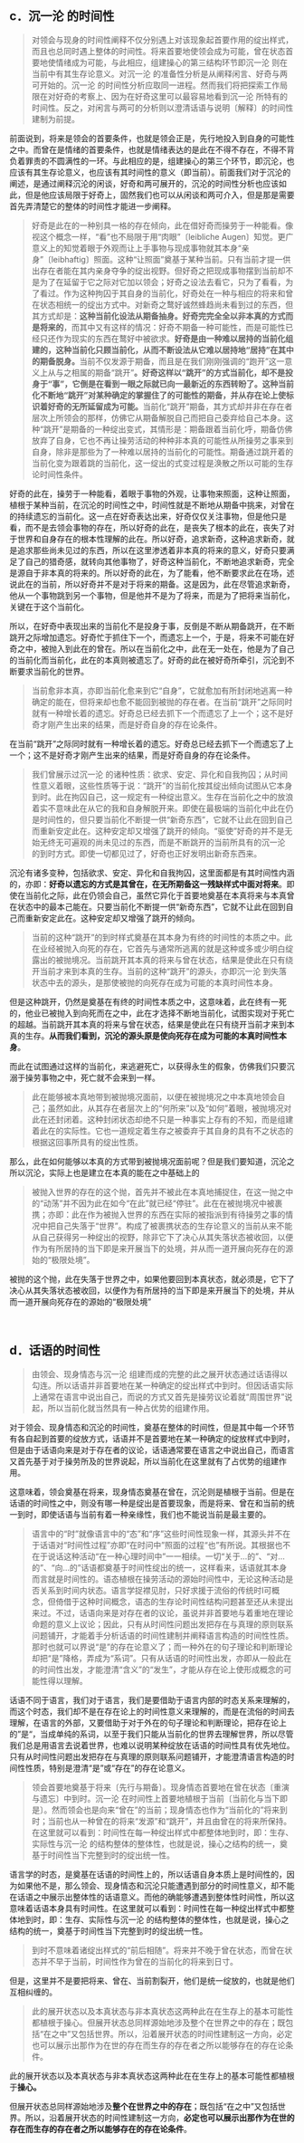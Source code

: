 <h2>c．沉一沦 的时间性</h2><blockquote data-pid="-ZE17U2C">对领会与现身的时间性阐释不仅分别遇上对该现象起首要作用的绽出样式，而且也总同时遇上整体的时间性。将来首要地使领会成为可能，曾在状态首要地使情绪成为可能，与此相应，组建操心的第三结构环节即沉一沦 则在当前中有其生存论意义。对沉一沦 的准备性分析是从阐释闲言、好奇与两可开始的。沉一沦 的时间性分析应取同一进程。然而我们将把探索工作局限在对好奇的考察上、因为在好奇这里可以最容易地看到沉一沦 所特有的时间性。反之，对闲言与两可的分析则以澄清话语与说明〔解释〕的时间性建制为前提。</blockquote><p data-pid="zDvbrEJ8">前面说到，将来是领会的首要条件，也就是领会正是，先行地投入到自身的可能性之中。而曾在是情绪的首要条件，也就是情绪表达的是此在不得不存在，不得不背负着罪责的不圆满性的一环。与此相应的是，组建操心的第三个环节，即沉沦，也应该有其生存论意义，也应该有其时间性的意义（即当前）。前面我们对于沉沦的阐述，是通过阐释沉沦的闲谈，好奇和两可展开的，沉沦的时间性分析也应该如此，但是他应该局限于好奇上，固然我们也可以从闲谈和两可介入，但是那是需要首先弄清楚它的整体的时间性才能进一步阐释。</p><blockquote data-pid="rYDki5j5">好奇是此在的一种别具一格的存在倾向，此在借好奇而操劳于一种能看。像视这个概念一样，“看”也不局限于用“肉眼”〔leibliche Augen〕知觉。更广意义上的知觉着眼于外观而让上手事物与现成事物就其本身“亲身”〔leibhaftig〕照面。这种“让照面”奠基于某种当前。只有当前才提一供出存在者能在其内亲身夺争的绽出视野。但好奇之把现成事物摆到当前却不是为了在延留于它之际对它加以领会；好奇之设法去看它，只为了看看，为了看过。作为这种拘囚于其自身的当前化，好奇处在一种与相应的将来和曾在状态相统一的绽出方式中。对新奇之鹜好诚然蜂趋尚未看到过的东西，但其方式却是：<b>这种当前化设法从期备抽身。好奇完完全全以非本真的方式而是将来的</b>，而其中又有这样的情况：好奇不期备一种可能性，而是可能性已经只还作为现实的东西在鹜好中被欲求。<b>好奇是由一种难以居持的当前化组建的，这种当前化只顾当前化，从而不断设法从它难以居持地“居持”在其中的期备脱身。</b>当前不仅发源于期备，而且是在我们刚刚强调的“跑开”这一意义上从与之相属的期备“跳开”<b>。好奇这样以“跳开”的方式当前化，却不是投身于“事”，它倒是在看到一眼之际就已向一最新近的东西转盼了。这种当前化不断地“跳开”对某种确定的掌握住了的可能性的期备，并从存在论上使标识着好奇的无所延留成为可能。</b>当前化“跳开”期备，其方式却并非在存在者层次上所领会的那样，仿佛它从期备解脱自己而把自己委弃给自己本身。这种“跳开”是期备的一种绽出变式，其情形是：期备跟着当前化呼，期备仿佛放弃了自身，它也不再让操劳活动的种种非本真的可能性从所操劳之事来到自身，除非是那些为了一种难以居持的当前化的可能性。期备通过跳开着的当前化变为跟着跳的当前化，这一绽出的式变过程是涣散之所以可能的生存论时间性条件。</blockquote><p data-pid="DsKqqoPi">好奇的此在，操劳于一种能看，着眼于事物的外观，让事物来照面，这种让照面，植根于某种当前，在沉沦的时间性之中，时间性就是不断地从期备中挑来，对曾在的持续遗忘的当前化。这一点在好奇表达出来，好奇仅仅关注事物，但是他只是看，而不是去领会事物的存在，所以好奇的此在，是丧失了根本的此在，丧失了对于世界和自身存在的根本性理解的此在。所以好奇，追求新奇，这种追求新奇，就是追求那些尚未见过的东西，所以在这里渗透着非本真的将来的意义，好奇只要满足了自己的猎奇感，就转向其他事物了，好奇这种当前化，不断地追求新奇，完全是源自于非本真的将来的。所以好奇的此在，为了能看，他不断要求此在在场，述说此在的当前，所以好奇并不是对于将来的期备。这是因为，此在尽管追求新奇，他从一个事物跳到另一个事物，但是他并不是为了将来，而是为了把将来当前化，关键在于这个当前化。</p><p data-pid="RD-qF2oa">所以，在好奇中表现出来的当前化不是投身于事，反倒是不断从期备跳开，在不断跳开之际增加遗忘。好奇忙于抓住下一个，而遗忘上一个，于是，将来不可能在好奇之中，被抛入到此在的曾在。所以在当前化之中，此在无一处在，他是为了自己的当前化而当前化，此在的本真则被遗忘了。好奇的此在被好奇所牵引，沉沦到不断要求当前化的世界。</p><blockquote data-pid="Yg8puGwe">当前愈非本真，亦即当前化愈来到它“自身”，它就愈加有所封闭地逃离一种确定的能在，但将来却也愈不能回到被抛的存在者。在当前“跳开”之际同时就有一种增长着的遗忘。好奇总已经去抓下一个而遗忘了上一个；这不是好奇才刚产生出来的结果，而是好奇自身的存在论条件。</blockquote><p data-pid="aodTjgc7">在当前“跳开”之际同时就有一种增长着的遗忘。好奇总已经去抓下一个而遗忘了上一个；这不是好奇才刚产生出来的结果，而是好奇自身的存在论条件。</p><blockquote data-pid="AtVvJmsu">我们曾展示过沉一沦 的诸种性质：欲求、安定、异化和自我拘囚；从时间性意义着眼，这些性质等于说：“跳开”的当前化按其绽出倾向试图从它本身到时。此在拘囚自己，这一规定有一种绽出意义。生存在当前化之中的放浪着实不意味此在从它的我和自身解脱开来。即使在最极端的当前化中此在仍是时间性的，但只要当前化不断提一供“新奇东西”，它就不让此在回到自己而重新安定此在。这种安定却又增强了跳开的倾向。“驱使”好奇的并不是无始无终无可遍观的尚未见过的东西，而是不断跳开的当前所具有的沉一沦 的到时方式。即使一切都见过了，好奇也正好发明出新奇东西来。</blockquote><p data-pid="G5tThWDI">沉沦有诸多变种，包括欲求、安定、异化和自我拘囚，这里面都是有其时间性内涵的，亦即：<b>好奇以遗忘的方式是其曾在，在无所期备这一残缺样式中面对将来</b>。即使在当前化之际，此在仍领会自己，虽然它异化于首要地奠基在本真将来与本真曾在状态中的最本己能在。只要当前化不断提一供“新奇东西”，它就不让此在回到自己而重新安定此在。这种安定却又增强了跳开的倾向。</p><blockquote data-pid="SjETZOm5">当前的这种“跳开”的到时样式奠基在其本身为有终的时间性的本质之中。此在业经被抛入向死的存在，它首先与通常所逃离的就是这种或多或少明白绽露出的被抛境况。当前跳开其本真的将来与曾在状态，结果是使此在只有绕开当前才来到本真的生存。当前的这种“跳开”的源头，亦即沉一沦 到失落状态中去的源头，是那使被抛的向死存在成为可能的本真时间性本身。</blockquote><p data-pid="gBvKcBKr">但是这种跳开，仍然是奠基在有终的时间性本质之中，这意味着，此在终有一死的，他业已被抛入到向死而在之中，此在才选择不断地当前化，试图实现对于死亡的超越。当前跳开其本真的将来与曾在状态，结果是使此在只有绕开当前才来到本真的生存。<b>从而我们看到，沉沦的源头原是使向死存在成为可能的本真时间性本身</b>。</p><p data-pid="tt9CUs1H">而此在试图通过这样的当前化，来逃避死亡，以获得永生的假象，仿佛我们只要沉溺于操劳事物之中，死亡就不会来到一样。</p><blockquote data-pid="D5piSoJd">此在能够被本真地带到被抛境况面前，以便在被抛境况之中本真地领会自己；虽然如此，从其存在者层次上的“何所来”以及“如何”着眼，被抛境况对此在还封闭着。这种封闭状态却绝不只是一种事实上存有的不知，而是组建着此在的实际性。它也一道规定着生存之被委弃于其自身的具有不之状态的根据这回事所具有的绽出性质。</blockquote><p data-pid="Hf_YtKEt">那么，此在如何能够以本真的方式带到被抛境况面前呢？但是我们要知道，沉沦之所以沉沦，实际上也是建立在本真的能在之中基础上的</p><blockquote data-pid="6IVHQKFw">被抛入世界的存在的这个抛，首先并不被此在本真地捕捉住，在这一抛之中的“动荡”并不因为此在如今“在此”就已经“停驻”。此在在被抛境况中被裹携；亦即：此在作为被抛入世界的东西在实际的被指派到有待操劳之事的情况中把自己失落于“世界”。构成了被裹携状态的生存论意义的当前从来不能从自己获得另一种绽出的视野，除非它下了决心从其失落状态被收回，以便作为有所居持的当下即是来开展当下的处境，并从而一道开展向死存在的源始的“极限处境”。</blockquote><p data-pid="xAP6c-4Z">被抛的这个抛，此在失落于世界之中，如果他要回到本真状态，就必须是，它下了决心从其失落状态被收回，以便作为有所居持的当下即是来开展当下的处境，并从而一道开展向死存在的源始的“极限处境”</p><p><br></p><h2>d．话语的时间性</h2><blockquote data-pid="sdjiwhLF">由领会、现身情态与沉一沦 组建而成的完整的此之展开状态通过话语得以勾连。所以话语并非首要地在某一种确定的绽出样式中到时。但因话语实际上通常在语言中说出自己，而说的方式又首先是操劳议论着就“周围世界”说起，所以当前化就当然具有一种占优势的组建作用。</blockquote><p data-pid="N5SNSpon">对于领会、现身情态和沉沦的时间性，奠基在整体的时间性，但是其中每一个环节有各自起到首要的绽放方式，话语并不是首要地在某一种确定的绽放样式中到时，但是由于话语向来是对于存在者的议论，话语通常要在语言之中说出自己，而语言又首先基于对于操劳所及的世界说起，所以当前化在这里就有了占优势的组建作用。</p><p data-pid="WP6Nz8r8">这意味着，领会奠基在将来，现身情态奠基在曾在，沉沦则是植根于当前。但是在话语的时间性之中，则没有哪一种是绽出是首要现象，而是将来、曾在和当前的统一到时，即使话语与当前有着一种亲缘性，我们也不能说当前是最主要的。</p><blockquote data-pid="Sr4jm-DC">语言中的“时”就像语言中的“态”和“序”这些时间性现象一样，其源头并不在于话语对“时间性过程”亦即“在时问中”照面的过程“也”有所说。其根据也不在于说话这种活动“在一种心理时间中”一一相续。一切“关于…的”、“对…的”、“向…的”话语都奠基于时间性绽出的统一，这样看来，话语就其本身而言就是时间性的。语态植根在操劳活动的源始时间性中，无论这种活动是否关系到时间内状态。语言学捉襟见肘，只好求援于流俗的传统时I可概念，但倚借于这种时间概念，语态的生存论时间性结构问题甚至还从未提出来过。不过，话语向来是对存在者的议论，虽说并非首要地与着重地在理论命题的意义上议论；因此，只有从时间性问题出发把存在与真理的原则联系问题铺开，才能着手分析话语的时间性建制并阐释语言构造的时间性性质。那时也就可以界说“是”的存在论意义了；而一种外在的句子理论和判断理论却把“是”降格，弄成为“系词”。只有从话语的时间性出发，亦即从一般此在的时间性出发，才能澄清“含义”的“发生”，才能从存在论上使形成概念的可能性得以理解。</blockquote><p data-pid="JIM3bVM2">话语不同于语言，我们对于语言，我们是要借助于语言内部的时态关系来理解的，而这个时态，我们却不是在存在论上的时间性意义来理解的，而是在流俗的时间去理解，在语言的外部，又要借助于对于外在的句子理论和判断理论，把存在论上的”是“，当成单纯的系词，以至于我们只能从当前化的世界去理解世界，所以尽管我们总是用语言去说着世界，也难以说明某种绽放在话语的时间性具有优先地位。只有从时间性问题出发把存在与真理的原则联系问题铺开，才能澄清语言构造的时间性性质，特别是澄清“是”或“存在”的存在论意义。</p><blockquote data-pid="bypLkbm8">领会首要地奠基于将来〔先行与期备〕。现身情态首要地在曾在状态〔重演与遗忘〕中到时。沉一沦 在时间性上首要地植根于当前〔当前化与当下即是〕。然而领会也是向来“曾在”的当前；现身情态也作为“当前化的”将来到时；当前也从一种曾在的将来“发源”和“跳开”，并且由曾在的将来所保持。在这里就可以看到：时间性在每一种绽出样式中都整体地到时，即：生存、实际性与沉一沦 的结构整体的整体性，也就是说，操心之结构的统一，奠基于时间性当下完整到时的绽出统一性。</blockquote><p data-pid="NloCcGh0">语言学的时态，是奠基在话语的时间性上的，所以话语自身本质上是时间性的，因为如果他不是，那么领会、现身情态和沉沦只能遭遇到部分的时间性意义，却不能在话语之中展示出整体性的话语意义。而他的确能够遭遇到整体性时间性，所以这意味着话语本身具有时间性。在这里就可以看到：时间性在每一种绽出样式中都整体地到时，即：生存、实际性与沉一沦 的结构整体的整体性，也就是说，操心之结构的统一，奠基于时间性当下完整到时的绽出统一性。</p><blockquote data-pid="0oQcaNys">到时不意味着诸绽出样式的“前后相随”。将来并不晚于曾在状态，而曾在状态并不早于当前，时间性作为曾在的当前化的将来到日寸。</blockquote><p data-pid="3ZUSvxWK">但是，这里并不是要把将来、曾在、当前割裂开，他们是统一绽放的，也就是他们互相纠缠的。</p><blockquote data-pid="QIqnJKV8">此的展开状态以及本真状态与非本真状态这两种此在在生存上的基本可能性都植根于操心。但展开状态总同样源始地涉及整个在世界之中的存在；既包括“在之中”又包括世界。所以，沿着展开状态的时间性建制这一方向，必定也可以展示出那作为在世的存在而生存的存在者之所以能够存在的存在论条件。</blockquote><p data-pid="PGYW33Vs">此的展开状态以及本真状态与非本真状态这两种此在在生存上的基本可能性都植根于<b>操心。</b></p><p data-pid="wvXE0Feo">但展开状态总同样源始地涉及<b>整个在世界之中的存在</b>；既包括“在之中”又包括世界。所以，沿着展开状态的时间性建制这一方向，<b>必定也可以展示出那作为在世的存在而生存的存在者之所以能够存在的存在论条件</b>。</p>